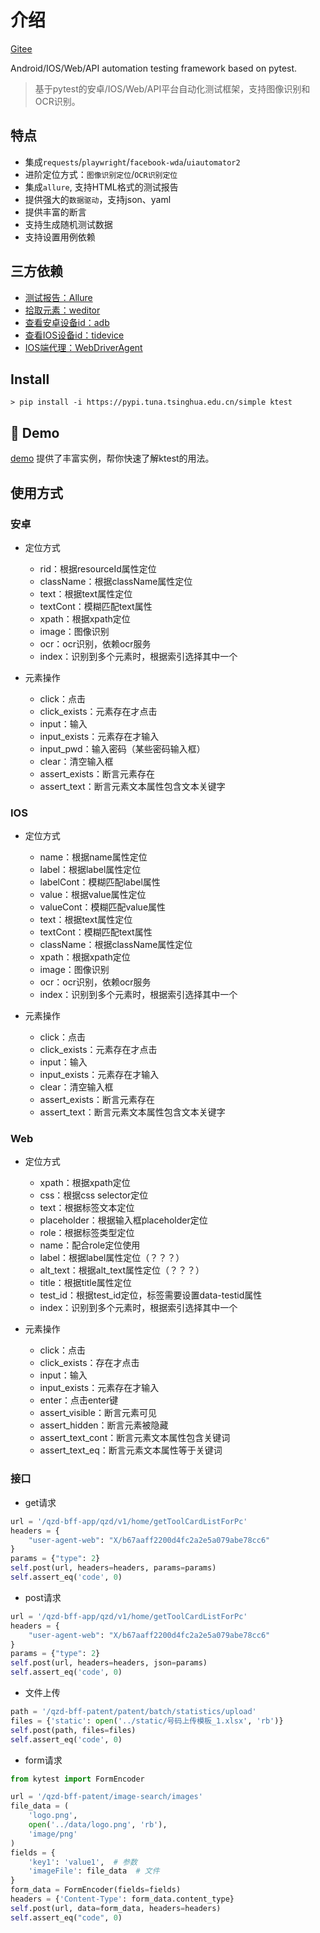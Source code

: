 # 介绍

[Gitee](https://gitee.com/bluepang2021/kytest_project)

Android/IOS/Web/API automation testing framework based on pytest.

> 基于pytest的安卓/IOS/Web/API平台自动化测试框架，支持图像识别和OCR识别。

## 特点

* 集成`requests`/`playwright`/`facebook-wda`/`uiautomator2`
* 进阶定位方式：`图像识别定位`/`OCR识别定位`
* 集成`allure`, 支持HTML格式的测试报告
* 提供强大的`数据驱动`，支持json、yaml
* 提供丰富的断言
* 支持生成随机测试数据
* 支持设置用例依赖


## 三方依赖

* [测试报告：Allure](https://github.com/allure-framework/allure2)
* [拾取元素：weditor](https://github.com/alibaba/web-editor)
* [查看安卓设备id：adb](https://formulae.brew.sh/cask/android-platform-tools)
* [查看IOS设备id：tidevice](https://github.com/alibaba/tidevice)
* [IOS端代理：WebDriverAgent](https://github.com/appium/WebDriverAgent)

## Install

```shell
> pip install -i https://pypi.tuna.tsinghua.edu.cn/simple ktest
```

## 🔬 Demo

[demo](/demo) 提供了丰富实例，帮你快速了解ktest的用法。

## 使用方式

### 安卓

* 定位方式
    - rid：根据resourceId属性定位
    - className：根据className属性定位
    - text：根据text属性定位
    - textCont：模糊匹配text属性
    - xpath：根据xpath定位
    - image：图像识别
    - ocr：ocr识别，依赖ocr服务
    - index：识别到多个元素时，根据索引选择其中一个

* 元素操作
    - click：点击
    - click_exists：元素存在才点击
    - input：输入
    - input_exists：元素存在才输入
    - input_pwd：输入密码（某些密码输入框）
    - clear：清空输入框
    - assert_exists：断言元素存在
    - assert_text：断言元素文本属性包含文本关键字


### IOS

* 定位方式
    - name：根据name属性定位
    - label：根据label属性定位
    - labelCont：模糊匹配label属性
    - value：根据value属性定位
    - valueCont：模糊匹配value属性
    - text：根据text属性定位
    - textCont：模糊匹配text属性
    - className：根据className属性定位
    - xpath：根据xpath定位
    - image：图像识别
    - ocr：ocr识别，依赖ocr服务
    - index：识别到多个元素时，根据索引选择其中一个

* 元素操作
    - click：点击
    - click_exists：元素存在才点击
    - input：输入
    - input_exists：元素存在才输入
    - clear：清空输入框
    - assert_exists：断言元素存在
    - assert_text：断言元素文本属性包含文本关键字

### Web

* 定位方式
    - xpath：根据xpath定位
    - css：根据css selector定位
    - text：根据标签文本定位
    - placeholder：根据输入框placeholder定位
    - role：根据标签类型定位
    - name：配合role定位使用
    - label：根据label属性定位（？？？）
    - alt_text：根据alt_text属性定位（？？？）
    - title：根据title属性定位
    - test_id：根据test_id定位，标签需要设置data-testid属性
    - index：识别到多个元素时，根据索引选择其中一个

* 元素操作
    - click：点击
    - click_exists：存在才点击
    - input：输入
    - input_exists：元素存在才输入
    - enter：点击enter键
    - assert_visible：断言元素可见
    - assert_hidden：断言元素被隐藏
    - assert_text_cont：断言元素文本属性包含关键词
    - assert_text_eq：断言元素文本属性等于关键词

### 接口

* get请求
```python
url = '/qzd-bff-app/qzd/v1/home/getToolCardListForPc'
headers = {
    "user-agent-web": "X/b67aaff2200d4fc2a2e5a079abe78cc6"
}
params = {"type": 2}
self.post(url, headers=headers, params=params)
self.assert_eq('code', 0)
```

* post请求
```python
url = '/qzd-bff-app/qzd/v1/home/getToolCardListForPc'
headers = {
    "user-agent-web": "X/b67aaff2200d4fc2a2e5a079abe78cc6"
}
params = {"type": 2}
self.post(url, headers=headers, json=params)
self.assert_eq('code', 0)
```

* 文件上传
```python
path = '/qzd-bff-patent/patent/batch/statistics/upload'
files = {'static': open('../static/号码上传模板_1.xlsx', 'rb')}
self.post(path, files=files)
self.assert_eq('code', 0)
```

* form请求
```python
from kytest import FormEncoder

url = '/qzd-bff-patent/image-search/images'
file_data = (
    'logo.png',
    open('../data/logo.png', 'rb'),
    'image/png'
)
fields = {
    'key1': 'value1',  # 参数
    'imageFile': file_data  # 文件
}
form_data = FormEncoder(fields=fields)
headers = {'Content-Type': form_data.content_type}
self.post(url, data=form_data, headers=headers)
self.assert_eq("code", 0)
```
